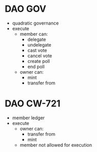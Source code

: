 # DAO GOV
- quadratic governance
- execute
    - member can:
        - delegate
        - undelegate
        - cast vote
        - cancel vote
        - create poll
        - end poll
    - owner can:
        - mint
        - transfer from

# DAO CW-721
- member ledger
- execute
    - owner can:
        - transfer from
        - mint
    - member not allowed for execution
